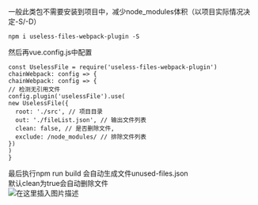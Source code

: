 一般此类包不需要安装到项目中，减少node_modules体积（以项目实际情况决定-S/-D）

```
npm i useless-files-webpack-plugin -S
```

然后再vue.config.js中配置

```
const UselessFile = require('useless-files-webpack-plugin')
chainWebpack: config => {
chainWebpack: config => {
// 检测无引用文件
config.plugin('uselessFile').use(
new UselessFile({
  root: './src', // 项目目录
  out: './fileList.json', // 输出文件列表
  clean: false, // 是否删除文件,
  exclude: /node_modules/ // 排除文件列表
})
)
}
```

最后执行npm run build 会自动生成文件unused-files.json  
默认clean为true会自动删除文件  
![在这里插入图片描述](https://img-blog.csdnimg.cn/ae8729106cc648b793b79b0cf71279a4.png)